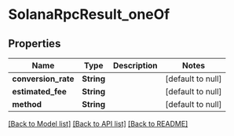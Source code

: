 # SolanaRpcResult_oneOf

## Properties

| Name                | Type       | Description | Notes             |
| ------------------- | ---------- | ----------- | ----------------- |
| **conversion_rate** | **String** |             | [default to null] |
| **estimated_fee**   | **String** |             | [default to null] |
| **method**          | **String** |             | [default to null] |

[[Back to Model list]](../README.md#documentation-for-models) [[Back to API list]](../README.md#documentation-for-api-endpoints) [[Back to README]](../README.md)
